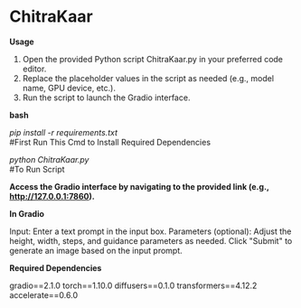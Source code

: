 # ChitraKaar
**Usage**
1. Open the provided Python script ChitraKaar.py in your preferred code editor.
2. Replace the placeholder values in the script as needed (e.g., model name, GPU device, etc.).
3. Run the script to launch the Gradio interface.
   
**bash**

_pip install -r requirements.txt_  
#First Run This Cmd to Install Required Dependencies

_python ChitraKaar.py_   
#To Run Script

**Access the Gradio interface by navigating to the provided link (e.g., http://127.0.0.1:7860).**

**In Gradio**

Input: Enter a text prompt in the input box.
Parameters (optional): Adjust the height, width, steps, and guidance parameters as needed.
Click "Submit" to generate an image based on the input prompt.

**Required Dependencies**

gradio==2.1.0
torch==1.10.0
diffusers==0.1.0
transformers==4.12.2
accelerate==0.6.0
